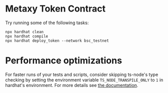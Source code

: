 # Metaxy Token Contract

Try running some of the following tasks:

```shell
npx hardhat clean
npx hardhat compile
npx hardhat deploy_token --network bsc_testnet
```

# Performance optimizations

For faster runs of your tests and scripts, consider skipping ts-node's type checking by setting the environment variable `TS_NODE_TRANSPILE_ONLY` to `1` in hardhat's environment. For more details see [the documentation](https://hardhat.org/guides/typescript.html#performance-optimizations).
